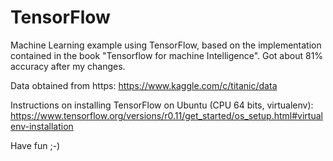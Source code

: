 # TensorFlow

Machine Learning example using TensorFlow, based on the implementation contained in the book "Tensorflow for machine Intelligence". 
Got about 81% accuracy after my changes.

Data obtained from https:
https://www.kaggle.com/c/titanic/data

Instructions on installing TensorFlow on Ubuntu (CPU 64 bits, virtualenv):
https://www.tensorflow.org/versions/r0.11/get_started/os_setup.html#virtualenv-installation

Have fun ;-)


